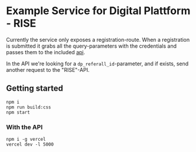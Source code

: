 # Example Service for Digital Plattform - RISE

Currently the service only exposes a registration-route.
When a registration is submitted it grabs all the query-parameters with the credentials and passes them to the included [api](./api).

In the API we're looking for a `dp_referall_id`-parameter, and if exists, send another request to the "RISE"-API.

## Getting started

```
npm i
npm run build:css
npm start
```

### With the API

```
npm i -g vercel
vercel dev -l 5000
```
